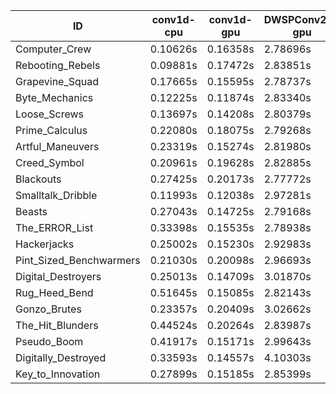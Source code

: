 |ID|conv1d-cpu|conv1d-gpu|DWSPConv2D-gpu|gemm-gpu|avg|
|-|-|-|-|-|-|
|Computer_Crew|0.10626s|0.16358s|2.78696s|1.67449s|1.18282s|
|Rebooting_Rebels|0.09881s|0.17472s|2.83851s|1.67414s|1.19655s|
|Grapevine_Squad|0.17665s|0.15595s|2.78737s|1.68929s|1.20232s|
|Byte_Mechanics|0.12225s|0.11874s|2.83340s|1.74488s|1.20482s|
|Loose_Screws|0.13697s|0.14208s|2.80379s|1.74118s|1.20600s|
|Prime_Calculus|0.22080s|0.18075s|2.79268s|1.65601s|1.21256s|
|Artful_Maneuvers|0.23319s|0.15274s|2.81980s|1.67568s|1.22035s|
|Creed_Symbol|0.20961s|0.19628s|2.82885s|1.68467s|1.22985s|
|Blackouts|0.27425s|0.20173s|2.77772s|1.66999s|1.23092s|
|Smalltalk_Dribble|0.11993s|0.12038s|2.97281s|1.75183s|1.24124s|
|Beasts|0.27043s|0.14725s|2.79168s|1.85781s|1.26679s|
|The_ERROR_List|0.33398s|0.15535s|2.78938s|1.86135s|1.28502s|
|Hackerjacks|0.25002s|0.15230s|2.92983s|1.86347s|1.29891s|
|Pint_Sized_Benchwarmers|0.21030s|0.20098s|2.96693s|1.87063s|1.31221s|
|Digital_Destroyers|0.25013s|0.14709s|3.01870s|1.88576s|1.32542s|
|Rug_Heed_Bend|0.51645s|0.15085s|2.82143s|1.82179s|1.32763s|
|Gonzo_Brutes|0.23357s|0.20409s|3.02662s|1.89443s|1.33968s|
|The_Hit_Blunders|0.44524s|0.20264s|2.83987s|1.88676s|1.34363s|
|Pseudo_Boom|0.41917s|0.15171s|2.99643s|1.94095s|1.37706s|
|Digitally_Destroyed|0.33593s|0.14557s|4.10303s|2.54228s|1.78171s|
|Key_to_Innovation|0.27899s|0.15185s|2.85399s|infs|infs|
